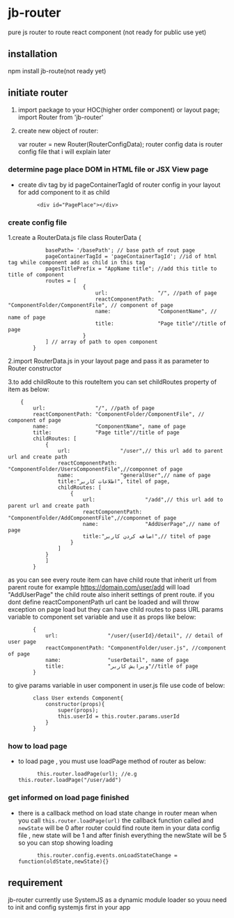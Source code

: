 # jb-router

pure js router to route react component (not ready for public use yet)

## installation

npm install jb-route(not ready yet)

## initiate router

1. import  package to your HOC(higher order component) or layout page;
    import Router from 'jb-router'
2. create new object of router:

    var router = new Router(RouterConfigData);
router config data is router config file that i will explain later

### determine page place DOM in HTML file or JSX View page

- create div tag by id pageContainerTagId of router config in your layout for add component to it as child

            <div id="PagePlace"></div>

### create config file

1.create a RouterData.js file
            class RouterData {

                basePath= '/basePath'; // base path of rout page
                pageContainerTagId = 'pageContainerTagId'; //id of html tag while component add as child in this tag
                pagesTitlePrefix = "AppName title"; //add this title to title of component
                routes = [
                            {
                                url:                "/", //path of page
                                reactComponentPath: "ComponentFolder/ComponentFile", // component of page
                                name:               "ComponentName", // name of page 
                                title:              "Page title"//title of page
                            }
                ] // array of path to open component
            }
2.import RouterData.js in your layout page and pass it as parameter to Router constructor

3.to add childRoute to this routeItem you can set childRoutes property of item as below:

        {
            url:                "/", //path of page
            reactComponentPath: "ComponentFolder/ComponentFile", // component of page
            name:               "ComponentName", name of page
            title:              "Page title"//title of page
            childRoutes: [
                {
                    url:                "/user",// this url add to parent url and create path  
                    reactComponentPath: "ComponentFolder/UsersComponentFile",//componnet of page 
                    name:               "generalUser",// name of page
                    title:"اطلاعات کاربر", titel of page,
                    childRoutes: [
                        {
                            url:                "/add",// this url add to parent url and create path  
                            reactComponentPath: "ComponentFolder/AddComponentFile",//componnet of page 
                            name:               "AddUserPage",// name of page
                            title:"اضافه کردن کاربر",// titel of page
                        }
                    ]
                }
                ]
            }

as you can see every route item can have child route that inherit url from parent route for example https://domain.com/user/add will load "AddUserPage"
the child route also inherit settings of prent route.
if you dont define reactComponentPath url cant be loaded and will throw exception on page load but they can have child routes
to pass URL params variable to component set variable and use it as props like below:

            {
                url:                "/user/{userId}/detail", // detail of user page
                reactComponentPath: "ComponentFolder/user.js", //component of page
                name:               "userDetail", name of page
                title:              "ویرایش کاربر"//title of page
            }

to give params variable in user component in user.js file use code of below:

            class User extends Component{
                constructor(props){
                    super(props);
                    this.userId = this.router.params.userId
                }
            }

### how to load page

- to load  page , you must use loadPage method of router as below:

            this.router.loadPage(url); //e.g this.router.loadPage("/user/add")

### get informed on load page finished

- there is a callback method on load state change in router mean when you call `this.router.loadPage(url)` the callback function called and `newState` will be 0 after router could find route item in your data config file , new state will be 1 and after finish everything the newState will be 5 so you can stop showing loading

            this.router.config.events.onLoadStateChange = function(oldState,newState){}

## requirement

jb-router currently use SystemJS as a dynamic module loader so youu need to init and config systemjs first in your app
